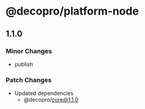 # @decopro/platform-node

## 1.1.0

### Minor Changes

- publish

### Patch Changes

- Updated dependencies
    - @decopro/core@1.1.0
